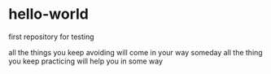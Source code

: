 # hello-world
first repository for testing

all the things you keep avoiding will come in your way someday
all the thing you keep practicing will help you in some way

